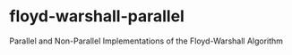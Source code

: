 # floyd-warshall-parallel
Parallel and Non-Parallel Implementations of the Floyd-Warshall Algorithm
